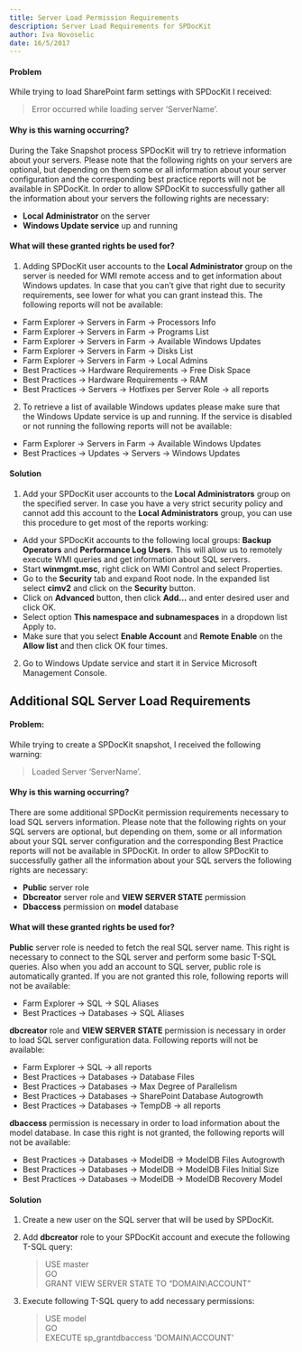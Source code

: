 ```yaml
---
title: Server Load Permission Requirements
description: Server Load Requirements for SPDocKit
author: Iva Novoselic
date: 16/5/2017
---
```


#### Problem

While trying to load SharePoint farm settings with SPDocKit I received:

> Error occurred while loading server ‘ServerName’.

#### Why is this warning occurring?

During the Take Snapshot process SPDocKit will try to retrieve information about your servers. Please note that the following rights on your servers are optional, but depending on them some or all information about your server configuration and the corresponding best practice reports will not be available in SPDocKit. In order to allow SPDocKit to successfully gather all the information about your servers the following rights are necessary:

* __Local Administrator__ on the server
* __Windows Update service__ up and running

#### What will these granted rights be used for?

1. Adding SPDocKit user accounts to the __Local Administrator__ group on the server is needed for WMI remote access and to get information about Windows updates. In case that you can’t give that right due to security requirements, see lower for what you can grant instead this. The following reports will not be available:
  * Farm Explorer -> Servers in Farm -> Processors Info
  * Farm Explorer -> Servers in Farm -> Programs List
  * Farm Explorer -> Servers in Farm -> Available Windows Updates
  * Farm Explorer -> Servers in Farm -> Disks List
  * Farm Explorer -> Servers in Farm -> Local Admins
  * Best Practices -> Hardware Requirements -> Free Disk Space
  * Best Practices -> Hardware Requirements -> RAM
  * Best Practices -> Servers -> Hotfixes per Server Role -> all reports
2. To retrieve a list of available Windows updates please make sure that the Windows Update service is up and running. If the service is disabled or not running the following reports will not be available:
  * Farm Explorer -> Servers in Farm -> Available Windows Updates
  * Best Practices -> Updates -> Servers -> Windows Updates

#### Solution

1. Add your SPDocKit user accounts to the __Local Administrators__ group on the specified server.
In case you have a very strict security policy and cannot add this account to the __Local Administrators__ group, you can use this procedure to get most of the reports working:
  * Add your SPDocKit accounts to the following local groups: __Backup Operators__ and __Performance Log Users__. This will allow us to remotely execute WMI queries and get information about SQL servers.
  * Start __winmgmt.msc__, right click on WMI Control and select Properties.
  * Go to the __Security__ tab and expand Root node. In the expanded list select __cimv2__ and click on the __Security__ button.
  * Click on __Advanced__ button, then click __Add…__ and enter desired user and click OK.
  * Select option __This namespace and subnamespaces__ in a dropdown list Apply to.
  * Make sure that you select __Enable Account__ and __Remote Enable__ on the __Allow list__ and then click OK four times.

2. Go to Windows Update service and start it in Service Microsoft Management Console.

## Additional SQL Server Load Requirements
#### Problem:

While trying to create a SPDocKit snapshot, I received the following warning:

> Loaded Server ‘ServerName’.

#### Why is this warning occurring?

There are some additional SPDocKit permission requirements necessary to load SQL servers information. Please note that the following rights on your SQL servers are optional, but depending on them, some or all information about your SQL server configuration and the corresponding Best Practice reports will not be available in SPDocKit. In order to allow SPDocKit to successfully gather all the information about your SQL servers the following rights are necessary:

* __Public__ server role
* __Dbcreator__ server role and __VIEW SERVER STATE__ permission
* __Dbaccess__ permission on __model__ database

#### What will these granted rights be used for?

__Public__ server role is needed to fetch the real SQL server name. This right is necessary to connect to the SQL server and perform some basic T-SQL queries. Also when you add an account to SQL server, public role is automatically granted. If you are not granted this role, following reports will not be available:
* Farm Explorer -> SQL -> SQL Aliases
* Best Practices -> Databases -> SQL Aliases

__dbcreator__ role and __VIEW SERVER STATE__ permission is necessary in order to load SQL server configuration data. Following reports will not be available:
* Farm Explorer -> SQL -> all reports
* Best Practices -> Databases -> Database Files
* Best Practices -> Databases -> Max Degree of Parallelism
* Best Practices -> Databases -> SharePoint Database Autogrowth
* Best Practices -> Databases -> TempDB -> all reports

__dbaccess__ permission is necessary in order to load information about the model database. In case this right is not granted, the following reports will not be available:
* Best Practices -> Databases -> ModelDB -> ModelDB Files Autogrowth
* Best Practices -> Databases -> ModelDB -> ModelDB Files Initial Size
* Best Practices -> Databases -> ModelDB -> ModelDB Recovery Model

#### Solution

1. Create a new user on the SQL server that will be used by SPDocKit.
2. Add __dbcreator__ role to your SPDocKit account and execute the following T-SQL query:
      > USE master  
      > GO  
      > GRANT VIEW SERVER STATE TO “DOMAIN\ACCOUNT”
      
3. Execute following T-SQL query to add necessary permissions:
      > USE model  
      > GO  
      > EXECUTE sp_grantdbaccess 'DOMAIN\ACCOUNT'
